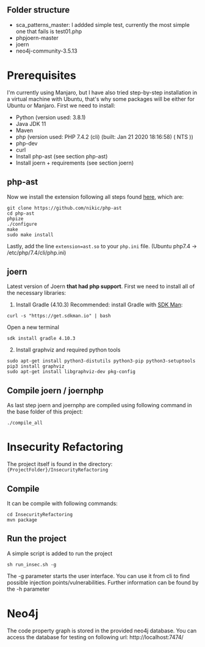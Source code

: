 ## Folder structure

 - sca_patterns_master: I addded simple test, currently the most simple one that fails is test01.php
 - phpjoern-master
 - joern
 - neo4j-community-3.5.13


# Prerequisites


I'm currently using Manjaro, but I have also tried step-by-step installation in a virtual machine with Ubuntu, that's why some packages will be either for Ubuntu or Manjaro. First we need to install:

 - Python (version used: 3.8.1)
 - Java JDK 11
 - Maven
 - php (version used:  PHP 7.4.2 (cli) (built: Jan 21 2020 18:16:58) ( NTS ))
 - php-dev
 - curl
 - Install php-ast (see section php-ast)
 - Install joern + requirements (see section joern)

## php-ast


Now we install the extension following all steps found [here](https://github.com/malteskoruppa/phpjoern#prerequisite-installing-the-php-ast-extension), which are:
```
git clone https://github.com/nikic/php-ast
cd php-ast
phpize
./configure
make
sudo make install
```

Lastly, add the line  `extension=ast.so`  to your  `php.ini`  file. (Ubuntu php7.4 -> /etc/php/7.4/cli/php.ini)

## joern

Latest version of Joern **that had php support**. First we need to install all of the necessary libraries:

1. Install Gradle (4.10.3)
Recommended: install Gradle with [SDK Man](https://sdkman.io/):
```
curl -s "https://get.sdkman.io" | bash
```
Open a new terminal
```
sdk install gradle 4.10.3
```

2. Install graphviz and required python tools
```
sudo apt-get install python3-distutils python3-pip python3-setuptools
pip3 install graphviz
sudo apt-get install libgraphviz-dev pkg-config
```

## Compile joern / joernphp
As last step joern and joernphp are compiled using following command in the base folder of this project:
```
./compile_all
```

# Insecurity Refactoring
The project itself is found in the directory: `{ProjectFolder}/InsecurityRefactoring`

## Compile

It can be compile with following commands:
```
cd InsecurityRefactoring
mvn package
```
## Run the project
A simple script is added to run the project
```
sh run_insec.sh -g
```
The -g parameter starts the user interface.
You can use it from cli to find possible injection points/vulnerabilities. Further information can be found by the -h parameter


# Neo4j 
The code property graph is stored in the provided neo4j database. You can access the database for testing on following url:
http://localhost:7474/


